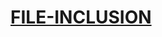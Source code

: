 # [FILE-INCLUSION](https://www.offensive-security.com/metasploit-unleashed/file-inclusion-vulnerabilities/)
